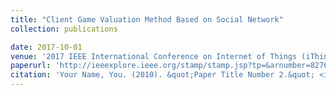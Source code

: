 ```yaml
---
title: "Client Game Valuation Method Based on Social Network"
collection: publications

date: 2017-10-01
venue: '2017 IEEE International Conference on Internet of Things (iThings) and IEEE Green Computing and Communications (GreenCom) and IEEE Cyber, Physical and Social Computing (CPSCom) and IEEE Smart Data (SmartData)'
paperurl: 'http://ieeexplore.ieee.org/stamp/stamp.jsp?tp=&arnumber=8276763&isnumber=8276662'
citation: 'Your Name, You. (2010). &quot;Paper Title Number 2.&quot; <i>Journal 1</i>. 1(2).'
---
```


